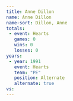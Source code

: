 ```yaml
---
title: Anne Dillon
name: Anne Dillon
name-sort: Dillon, Anne
totals:
 - event: Hearts
   games: 0
   wins: 0
   losses: 0
years:
 - year: 1991
   event: Hearts
   team: "PE"
   position: Alternate
   alternate: true
vs:
---
```

